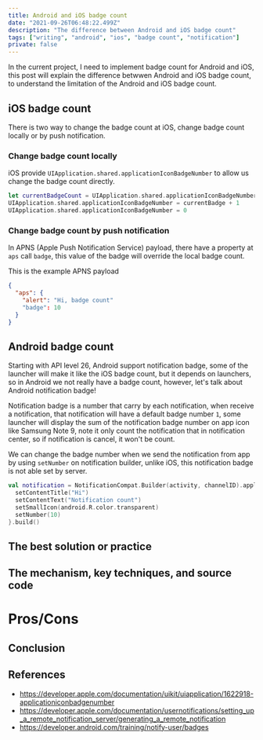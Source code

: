 ```yaml
---
title: Android and iOS badge count
date: "2021-09-26T06:48:22.499Z"
description: "The difference between Android and iOS badge count"
tags: ["writing", "android", "ios", "badge count", "notification"]
private: false
---
```


In the current project, I need to implement badge count for Android and iOS, this post will explain the difference betwwen Android and iOS badge count, to understand the limitation of the Android and iOS badge count.

## iOS badge count

There is two way to change the badge count at iOS, change badge count locally or by push notification.

### Change badge count locally

iOS provide `UIApplication.shared.applicationIconBadgeNumber` to allow us change the badge count directly.

```swift
let currentBadgeCount = UIApplication.shared.applicationIconBadgeNumber
UIApplication.shared.applicationIconBadgeNumber = currentBadge + 1
UIApplication.shared.applicationIconBadgeNumber = 0
```

### Change badge count by push notification

In APNS (Apple Push Notification Service) payload, there have a property at `aps` call `badge`, this value of the badge will override the local badge count.

This is the example APNS payload

```json
{
  "aps": {
    "alert": "Hi, badge count"
    "badge": 10
  }
}
```

## Android badge count

Starting with API level 26, Android support notification badge, some of the launcher will make it like the iOS badge count, but it depends on launchers, so in Android we not really have a badge count, however, let's talk about Android notification badge!

Notification badge is a number that carry by each notification, when receive a notification, that notification will have a default badge number `1`, some launcher will display the sum of the notification badge number on app icon like Samsung Note 9, note it only count the notification that in notification center, so if notification is cancel, it won't be count.

We can change the badge number when we send the notification from app by using `setNumber` on notification builder, unlike iOS, this notification badge is not able set by server.

```kotlin
val notification = NotificationCompat.Builder(activity, channelID).apply {
  setContentTitle("Hi")
  setContentText("Notification count")
  setSmallIcon(android.R.color.transparent)
  setNumber(10)
}.build()
```

## The best solution or practice

## The mechanism, key techniques, and source code

# Pros/Cons

## Conclusion

## References

- https://developer.apple.com/documentation/uikit/uiapplication/1622918-applicationiconbadgenumber
- https://developer.apple.com/documentation/usernotifications/setting_up_a_remote_notification_server/generating_a_remote_notification
- https://developer.android.com/training/notify-user/badges
